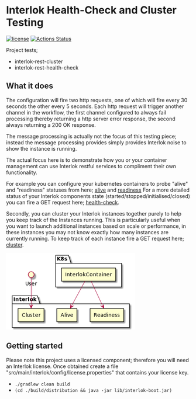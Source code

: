# Interlok Health-Check and Cluster Testing

[![license](https://img.shields.io/github/license/interlok-testing/testing_healthcheck.svg)](https://github.com/interlok-testing/testing_healthcheck/blob/develop/LICENSE)
[![Actions Status](https://github.com/interlok-testing/testing_healthcheck/actions/workflows/gradle-build.yml/badge.svg)](https://github.com/interlok-testing/testing_healthcheck/actions/workflows/gradle-build.yml)

Project tests;
 - interlok-rest-cluster
 - interlok-rest-health-check

## What it does

The configuration will fire two http requests, one of which will fire every 30 seconds the other every 5 seconds.  Each http request will trigger another channel in the workflow, the first channel configured to always fail processing thereby returning a http server error response, the second always returning a 200 OK response.

The message processing is actually not the focus of this testing piece; instead the message processing provides simply provides Interlok noise to show the instance is running.

The actual focus here is to demonstrate how you or your container management can use Interlok restful services to compliment their own functionality.

 For example you can configure your kubernetes containers to probe "alive" and "readiness" statuses from here; [alive](http://localhost:8080/workflow-health-check/alive) and [readiness](http://localhost:8080/workflow-health-check/readiness)
 For a more detailed status of your Interlok components state (started/stopped/initialised/closed) you can fire a GET request here; [health-check](http://localhost:8080/workflow-health-check).

Secondly, you can cluster your Interlok instances together purely to help you keep track of the Instances running.  This is particularly useful when you want to launch additional instances based on scale or performance, in these instances you may not know exactly how many instances are currently running.  To keep track of each instance fire a GET request here; [cluster](http://localhost:8080/cluster-manager). 

![health diagram](/health.png "health diagram")


## Getting started

Please note this project uses a licensed component; therefore you will need an Interlok license.
Once obtained create a file "src/main/interlok/config/license.properties" that contains your license key.

* `./gradlew clean build`
* `(cd ./build/distribution && java -jar lib/interlok-boot.jar)`
